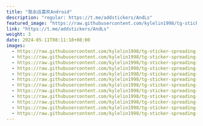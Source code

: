 ```yaml
---
title: "我永远喜欢Android"
description: "regular: https://t.me/addstickers/AndLs"
featured_image: "https://raw.githubusercontent.com/kylelin1998/tg-sticker-spreading-worldwide-images/main/img/16d3c510-7c97-478d-bda1-72d140d1981d.jpg"
link: "https://t.me/addstickers/AndLs"
weight: 3
date: 2024-05-11T08:11:18+08:00
images:
  - https://raw.githubusercontent.com/kylelin1998/tg-sticker-spreading-worldwide-images/main/img/16d3c510-7c97-478d-bda1-72d140d1981d.jpg
  - https://raw.githubusercontent.com/kylelin1998/tg-sticker-spreading-worldwide-images/main/img/909080db-c7c5-4980-aa92-b50dc57017db.jpg
  - https://raw.githubusercontent.com/kylelin1998/tg-sticker-spreading-worldwide-images/main/img/2e2a6e71-7d7e-49a9-b487-7e0b23a692cd.jpg
  - https://raw.githubusercontent.com/kylelin1998/tg-sticker-spreading-worldwide-images/main/img/50ffa3bb-54a8-4106-96ee-48ef935384cd.jpg
  - https://raw.githubusercontent.com/kylelin1998/tg-sticker-spreading-worldwide-images/main/img/08a61895-35d5-4757-a89f-4be9a74229e7.jpg
  - https://raw.githubusercontent.com/kylelin1998/tg-sticker-spreading-worldwide-images/main/img/4f867907-f24d-4bbe-b211-8d2fe0f5dd5a.jpg
  - https://raw.githubusercontent.com/kylelin1998/tg-sticker-spreading-worldwide-images/main/img/00ad79c8-07d1-4a9e-a92b-93ac04022947.jpg
  - https://raw.githubusercontent.com/kylelin1998/tg-sticker-spreading-worldwide-images/main/img/92aad7c3-3ee4-44a1-8fe7-af352bba7df1.jpg
  - https://raw.githubusercontent.com/kylelin1998/tg-sticker-spreading-worldwide-images/main/img/3c25b5f4-62c3-48f3-8aaa-e7bb8f51c0da.jpg
  - https://raw.githubusercontent.com/kylelin1998/tg-sticker-spreading-worldwide-images/main/img/b91e08a2-0026-4a01-8428-d2e5ef3a54c2.jpg
  - https://raw.githubusercontent.com/kylelin1998/tg-sticker-spreading-worldwide-images/main/img/b4c8972a-ad84-49d4-8446-78427a2f4adc.jpg
  - https://raw.githubusercontent.com/kylelin1998/tg-sticker-spreading-worldwide-images/main/img/d1e54cd3-4b0a-4a14-a090-c4cfc50f5eaf.jpg
---
```

